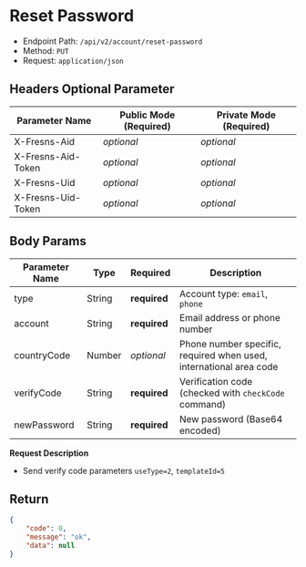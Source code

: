 # Reset Password

- Endpoint Path: `/api/v2/account/reset-password`
- Method: `PUT`
- Request: `application/json`

## Headers Optional Parameter

| Parameter Name | Public Mode (Required) | Private Mode (Required) |
| --- | --- | --- |
| X-Fresns-Aid | *optional* | *optional* |
| X-Fresns-Aid-Token | *optional* | *optional* |
| X-Fresns-Uid | *optional* | *optional* |
| X-Fresns-Uid-Token | *optional* | *optional* |

## Body Params

| Parameter Name | Type | Required | Description |
| --- | --- | --- | --- |
| type | String | **required** | Account type: `email`, `phone` |
| account | String | **required** | Email address or phone number |
| countryCode | Number | *optional* | Phone number specific, required when used, international area code |
| verifyCode | String | **required** | Verification code (checked with `checkCode` command) |
| newPassword | String | **required** | New password (Base64 encoded) |

**Request Description**

- Send verify code parameters `useType=2`, `templateId=5`

## Return

```json
{
    "code": 0,
    "message": "ok",
    "data": null
}
```
